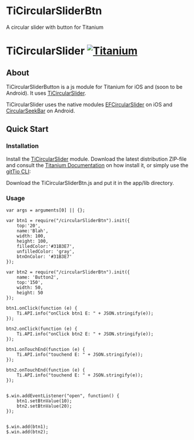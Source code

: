 # TiCircularSliderBtn
A circular slider with button for Titanium

# TiCircularSlider [![Titanium](http://www-static.appcelerator.com/badges/titanium-git-badge-sq.png)](http://www.appcelerator.com/titanium/)

## About
TiCircularSliderButton is a js module for Titanium for iOS and (soon to be Android). It uses
[TiCircularSlider](https://github.com/mpociot/TiCircularSlider).

TiCircularSlider uses the native modules
[EFCircularSlider](https://github.com/eliotfowler/EFCircularSlider) on iOS and [CircularSeekBar](https://github.com/RaghavSood/AndroidCircularSeekBar) on Android. 

## Quick Start

### Installation
Install the [TiCircularSlider](https://github.com/mpociot/TiCircularSlider) module.
Download the latest distribution ZIP-file and consult the [Titanium Documentation](http://docs.appcelerator.com/titanium/latest/#!/guide/Using_a_Module) on how install it, or simply use the [gitTio CLI](http://gitt.io/cli):

Download the TiCircularSliderBtn.js and put it in the app/lib directory.

### Usage
```
var args = arguments[0] || {};

var btn1 = require("/circularSliderBtn").init({
	top:'20',
	name:'Blah',
	width: 100,
	height: 100,
	filledColor:'#31B3E7',
	unfilledColor: 'gray',
	btnOnColor: '#31B3E7'
});

var btn2 = require("/circularSliderBtn").init({
	name: 'Button2',
	top:'150',
	width: 50,
	height: 50
});

btn1.onClick(function (e) {
	Ti.API.info("onClick btn1 E: " + JSON.stringify(e));
});

btn2.onClick(function (e) {
	Ti.API.info("onClick btn2 E: " + JSON.stringify(e));
});

btn1.onTouchEnd(function (e) {
	Ti.API.info("touchend E: " + JSON.stringify(e));
});

btn2.onTouchEnd(function (e) {
	Ti.API.info("touchend E: " + JSON.stringify(e));
});


$.win.addEventListener("open", function() {
    btn1.setBtnValue(10);
    btn2.setBtnValue(20);
});


$.win.add(btn1);
$.win.add(btn2);
```